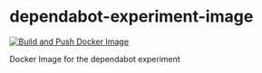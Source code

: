# dependabot-experiment-image

[![Build and Push Docker Image](https://github.com/mbtamuli/dependabot-experiment-image/actions/workflows/image.yaml/badge.svg)](https://github.com/mbtamuli/dependabot-experiment-image/actions/workflows/image.yaml)

Docker Image for the dependabot experiment
